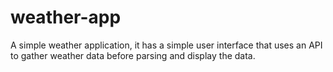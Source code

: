 # weather-app
A simple weather application, it has a simple user interface that uses an API to gather weather data before parsing and display the data.
